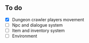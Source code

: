 ## To do

- [X] Dungeon crawler players movement
- [ ] Npc and dialogue system
- [ ] Item and inventory system
- [ ] Environment
